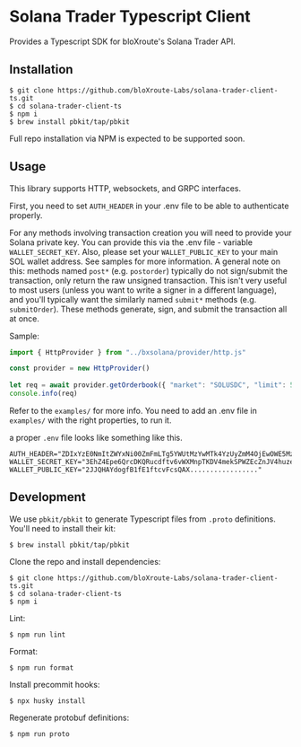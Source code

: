 # Solana Trader Typescript Client

Provides a Typescript SDK for bloXroute's Solana Trader API.

## Installation

```
$ git clone https://github.com/bloXroute-Labs/solana-trader-client-ts.git
$ cd solana-trader-client-ts
$ npm i
$ brew install pbkit/tap/pbkit
```

Full repo installation via NPM is expected to be supported soon.

## Usage

This library supports HTTP, websockets, and GRPC interfaces. 

First, you need to set `AUTH_HEADER` in your .env file to be able to authenticate properly.

For any methods involving transaction creation you will need to provide your 
Solana private key. You can provide this via the .env file - variable 
`WALLET_SECRET_KEY`. Also, please set your `WALLET_PUBLIC_KEY` to your main SOL wallet address.
See samples for more information. 
A general note on this: methods named `post*` (e.g. `postorder`) typically 
do not sign/submit the transaction, only return the raw unsigned transaction. 
This isn't very useful to most users (unless you want to write a signer in a 
different language), and you'll typically want the similarly named `submit*` 
methods (e.g. `submitOrder`). These methods generate, sign, and submit the
transaction all at once.

Sample:

```typescript
import { HttpProvider } from "../bxsolana/provider/http.js"

const provider = new HttpProvider()
    
let req = await provider.getOrderbook({ "market": "SOLUSDC", "limit": 5 })
console.info(req)
```

Refer to the `examples/` for more info. You need to add an .env file in `examples/` with the right properties, to run it.

a proper `.env` file looks like something like this.

```
AUTH_HEADER="ZDIxYzE0NmItZWYxNi00ZmFmLTg5YWUtMzYwMTk4YzUyZmM4OjEwOWE5MzEzZDc2Yjg3M......................"
WALLET_SECRET_KEY="3EhZ4Epe6QrcDKQRucdftv6vWXMnpTKDV4mekSPWZEcZnJV4huzesLHwASdVUzo......................"
WALLET_PUBLIC_KEY="2JJQHAYdogfB1fE1ftcvFcsQAX................."
```

## Development

We use `pbkit/pbkit` to generate Typescript files from `.proto` definitions. You'll need to install their kit:

```
$ brew install pbkit/tap/pbkit
```

Clone the repo and install dependencies:
```
$ git clone https://github.com/bloXroute-Labs/solana-trader-client-ts.git
$ cd solana-trader-client-ts
$ npm i
```

Lint:

```
$ npm run lint
```

Format:

```
$ npm run format
```

Install precommit hooks:

```
$ npx husky install
```

Regenerate protobuf definitions:
```
$ npm run proto
```

